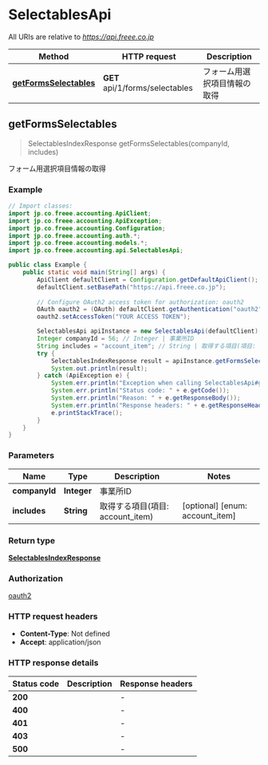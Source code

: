# SelectablesApi

All URIs are relative to *https://api.freee.co.jp*

Method | HTTP request | Description
------------- | ------------- | -------------
[**getFormsSelectables**](SelectablesApi.md#getFormsSelectables) | **GET** api/1/forms/selectables | フォーム用選択項目情報の取得



## getFormsSelectables

> SelectablesIndexResponse getFormsSelectables(companyId, includes)

フォーム用選択項目情報の取得

### Example

```java
// Import classes:
import jp.co.freee.accounting.ApiClient;
import jp.co.freee.accounting.ApiException;
import jp.co.freee.accounting.Configuration;
import jp.co.freee.accounting.auth.*;
import jp.co.freee.accounting.models.*;
import jp.co.freee.accounting.api.SelectablesApi;

public class Example {
    public static void main(String[] args) {
        ApiClient defaultClient = Configuration.getDefaultApiClient();
        defaultClient.setBasePath("https://api.freee.co.jp");
        
        // Configure OAuth2 access token for authorization: oauth2
        OAuth oauth2 = (OAuth) defaultClient.getAuthentication("oauth2");
        oauth2.setAccessToken("YOUR ACCESS TOKEN");

        SelectablesApi apiInstance = new SelectablesApi(defaultClient);
        Integer companyId = 56; // Integer | 事業所ID
        String includes = "account_item"; // String | 取得する項目(項目: account_item)
        try {
            SelectablesIndexResponse result = apiInstance.getFormsSelectables(companyId, includes);
            System.out.println(result);
        } catch (ApiException e) {
            System.err.println("Exception when calling SelectablesApi#getFormsSelectables");
            System.err.println("Status code: " + e.getCode());
            System.err.println("Reason: " + e.getResponseBody());
            System.err.println("Response headers: " + e.getResponseHeaders());
            e.printStackTrace();
        }
    }
}
```

### Parameters


Name | Type | Description  | Notes
------------- | ------------- | ------------- | -------------
 **companyId** | **Integer**| 事業所ID |
 **includes** | **String**| 取得する項目(項目: account_item) | [optional] [enum: account_item]

### Return type

[**SelectablesIndexResponse**](SelectablesIndexResponse.md)

### Authorization

[oauth2](../README.md#oauth2)

### HTTP request headers

- **Content-Type**: Not defined
- **Accept**: application/json


### HTTP response details
| Status code | Description | Response headers |
|-------------|-------------|------------------|
| **200** |  |  -  |
| **400** |  |  -  |
| **401** |  |  -  |
| **403** |  |  -  |
| **500** |  |  -  |

